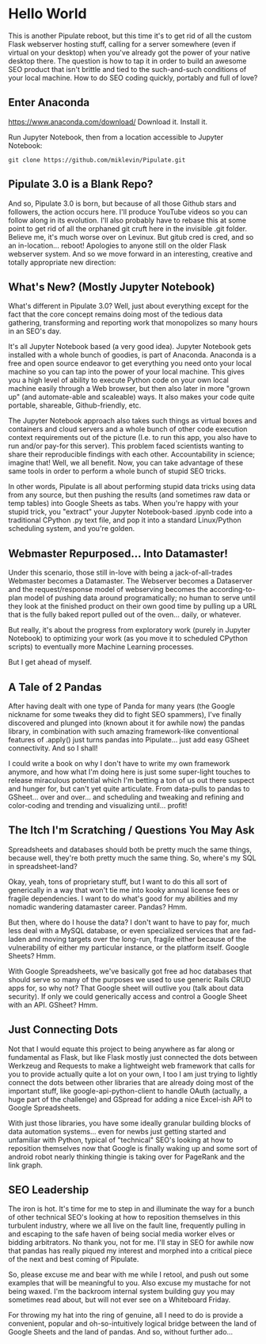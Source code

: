 # Hello World

This is another Pipulate reboot, but this time it's to get rid of all the
custom Flask webserver hosting stuff, calling for a server somewhere (even if
virtual on your desktop) when you've already got the power of your native
desktop there. The question is how to tap it in order to build an awesome SEO
product that isn't brittle and tied to the such-and-such conditions of your
local machine. How to do SEO coding quickly, portably and full of love?

## Enter Anaconda

https://www.anaconda.com/download/ Download it. Install it.

Run Jupyter Notebook, then from a location accessible to Jupyter Notebook:

    git clone https://github.com/miklevin/Pipulate.git

## Pipulate 3.0 is a Blank Repo?

And so, Pipulate 3.0 is born, but because of all those Github stars and
followers, the action occurs here. I'll produce YouTube videos so you can
follow along in its evolution. I'll also probably have to rebase this at some
point to get rid of all the orphaned git cruft here in the invisible .git
folder. Believe me, it's much worse over on Levinux. But gitub cred is cred,
and so an in-location... reboot! Apologies to anyone still on the older Flask
webserver system. And so we move forward in an interesting, creative and
totally appropriate new direction:

## What's New? (Mostly Jupyter Notebook)

What's different in Pipulate 3.0? Well, just about everything except for the
fact that the core concept remains doing most of the tedious data gathering,
transforming and reporting work that monopolizes so many hours in an SEO's day.

It's all Jupyter Notebook based (a very good idea). Jupyter Notebook gets
installed with a whole bunch of goodies, is part of Anaconda. Anaconda is a
free and open source endeavor to get everything you need onto your local
machine so you can tap into the power of your local machine. This gives you a
high level of ability to execute Python code on your own local machine easily
through a Web browser, but then also later in more "grown up" (and
automate-able and scaleable) ways. It also makes your code quite portable,
shareable, Github-friendly, etc.

The Jupyter Notebook approach also takes such things as virtual boxes and
containers and cloud servers and a whole bunch of other code execution context
requirements out of the picture (I.e. to run this app, you also have to run
and/or pay-for this server). This problem faced scientists wanting to share
their reproducible findings with each other. Accountability in science; imagine
that! Well, we all benefit. Now, you can take advantage of these same tools in
order to perform a whole bunch of stupid SEO tricks.

In other words, Pipulate is all about performing stupid data tricks using data
from any source, but then pushing the results (and sometimes raw data or temp
tables) into Google Sheets as tabs. When you're happy with your stupid trick,
you "extract" your Jupyter Notebook-based .ipynb code into a traditional
CPython .py text file, and pop it into a standard Linux/Python scheduling
system, and you're golden.

## Webmaster Repurposed... Into Datamaster!

Under this scenario, those still in-love with being a jack-of-all-trades
Webmaster becomes a Datamaster. The Webserver becomes a Dataserver and the
request/response model of webserving becomes the according-to-plan model of
pushing data around programatically; no human to serve until they look at the
finished product on their own good time by pulling up a URL that is the fully
baked report pulled out of the oven... daily, or whatever.

But really, it's about the progress from exploratory work (purely in Jupyter
Notebook) to optimizing your work (as you move it to scheduled CPython scripts)
to eventually more Machine Learning processes.

But I get ahead of myself.

## A Tale of 2 Pandas

After having dealt with one type of Panda for many years (the Google nickname
for some tweaks they did to fight SEO spammers), I've finally discovered and
plunged into (known about it for awhile now) the pandas library, in combination
with such amazing framework-like conventional features of .apply() just turns
pandas into Pipulate... just add easy GSheet connectivity. And so I shall!

I could write a book on why I don't have to write my own framework anymore, and
how what I'm doing here is just some super-light touches to release miraculous
potential which I'm betting a ton of us out there suspect and hunger for, but
can't yet quite articulate. From data-pulls to pandas to GSheet... over and
over... and scheduling and tweaking and refining and color-coding and trending
and visualizing until... profit!

## The Itch I'm Scratching / Questions You May Ask

Spreadsheets and databases should both be pretty much the same things, because
well, they're both pretty much the same thing. So, where's my SQL in
spreadsheet-land?

Okay, yeah, tons of proprietary stuff, but I want to do this all sort of
generically in a way that won't tie me into kooky annual license fees or
fragile dependencies. I want to do what's good for my abilities and my nomadic
wandering datamaster career. Pandas? Hmm.

But then, where do I house the data? I don't want to have to pay for, much less
deal with a MySQL database, or even specialized services that are fad-laden
and moving targets over the long-run, fragile either because of the
vulnerability of either my particular instance, or the platform itself. Google
Sheets? Hmm.

With Google Spreadsheets, we've basically got free ad hoc databases that should
serve so many of the purposes we used to use generic Rails CRUD apps for, so
why not? That Google sheet will outlive you (talk about data security). If only
we could generically access and control a Google Sheet with an API. GSheet?
Hmm.

## Just Connecting Dots

Not that I would equate this project to being anywhere as far along or
fundamental as Flask, but like Flask mostly just connected the dots between
Werkzeug and Requests to make a lightweight web framework that calls for you to
provide actually quite a lot on your own, I too I am just trying to lightly
connect the dots between other libraries that are already doing most of the
important stuff, like google-api-python-client to handle OAuth (actually, a
huge part of the challenge) and GSpread for adding a nice Excel-ish API to
Google Spreadsheets.

With just those libraries, you have some ideally granular building blocks of
data automation systems... even for newbs just getting started and unfamiliar
with Python, typical of "technical" SEO's looking at how to reposition
themselves now that Google is finally waking up and some sort of android robot
nearly thinking thingie is taking over for PageRank and the link graph.

## SEO Leadership

The iron is hot. It's time for me to step in and illuminate the way for a bunch
of other technical SEO's looking at how to reposition themselves in this
turbulent industry, where we all live on the fault line, frequently pulling in
and escaping to the safe haven of being social media worker elves or bidding
arbitrators. No thank you, not for me. I'll stay in SEO for awhile now that
pandas has really piqued my interest and morphed into a critical piece of the
next and best coming of Pipulate.

So, please excuse me and bear with me while I retool, and push out some
examples that will be meaningful to you. Also excuse my mustache for not being
waxed. I'm the backroom internal system building guy you may sometimes read
about, but will not ever see on a Whiteboard Friday.

For throwing my hat into the ring of genuine, all I need to do is provide a
convenient, popular and oh-so-intuitively logical bridge between the land of
Google Sheets and the land of pandas. And so, without further ado...




